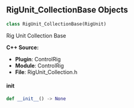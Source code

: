 ## RigUnit_CollectionBase Objects

```python
class RigUnit_CollectionBase(RigUnit)
```

Rig Unit Collection Base

**C++ Source:**

- **Plugin**: ControlRig
- **Module**: ControlRig
- **File**: RigUnit_Collection.h

<a id="unreal.RigUnit_CollectionBase.__init__"></a>

#### __init__

```python
def __init__() -> None
```

<a id="unreal.RigUnit_CollectionBaseMutable"></a>